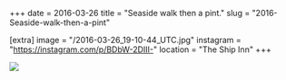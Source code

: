 +++
date = 2016-03-26
title = "Seaside walk then a pint."
slug = "2016-Seaside-walk-then-a-pint"

[extra]
image = "/2016-03-26_19-10-44_UTC.jpg"
instagram = "https://instagram.com/p/BDbW-2DIII-"
location = "The Ship Inn"
+++

<img src="/2016-03-26_19-10-44_UTC.jpg" />
